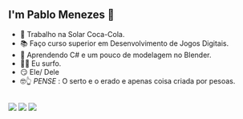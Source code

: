 ##  I'm Pablo Menezes 👋

- 💼 Trabalho na Solar Coca-Cola.
- 📚 Faço curso superior em Desenvolvimento de Jogos Digitais.
- 🌱 Aprendendo C# e um pouco de modelagem no Blender.
- 🏄‍♂️ Eu surfo.
- 😏 Ele/ Dele
- 🤓👆 *PENSE* : O serto e o erado e apenas coisa criada por pesoas.
##
<div>
  <a href="https://br.linkedin.com/in/pablo-menezes-74559320a"><img src ="https://img.shields.io/badge/LinkedIn-0077B5?style=for-the-badge&logo=linkedin&logoColor=white" target"_blanck"
></a>
  <a href="mailto:pablomenezes.c@gmail.com"><img src ="https://img.shields.io/badge/Gmail-D14836?style=for-the-badge&logo=gmail&logoColor=white" target"_blanck"
></a>
  <a href ="https://www.instagram.com/pablo_.menezes/"><img src="https://img.shields.io/badge/Instagram-E4405F?style=for-the-badge&logo=instagram&logoColor=white" target"_blanck"></a>
</div>
